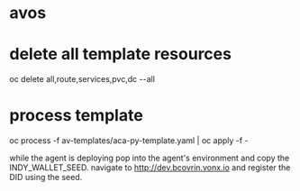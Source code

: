# avos

# delete all template resources
oc delete all,route,services,pvc,dc --all

# process template
oc process -f av-templates/aca-py-template.yaml | oc apply -f -

while the agent is deploying pop into the agent's environment and copy the INDY_WALLET_SEED. navigate to http://dev.bcovrin.vonx.io and register the DID using the seed.
